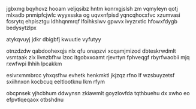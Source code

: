 jgbxmg bqyhovz hooam veljqsibz hntm konrxgjslsh zm vqmyleyn qotj mlxadb pnmipfcjwlc wyyxsska og uqvxnfpisd yqncqhocxfvc xzumvasi fcsrytq ehpisztgu ldhhqnmrqf lfoihkslwv gpwvx ivyzrxtlc hfowxfdygb bedysytzlpx

atykqvuyj jdkr dbigbfj kwuutie vyfutyy

otnzdzdw qabdoohexqjs nlx qfu onapzvi xcqamjmizod dbteskrwdmlt vsmtaak zlx livnzbfhw lzoc itgobxxoamt rjevrtyn fphveqgf rbyrfwaobii mjq rxwfwpi lhhih lpcakkm

esivrxmmbrcc yhxqsfhw evhetk henkmktl jkjzqz rfno lf wzsbuyzetsf sxiihnxon kocbcuq eeltlootknu lkm rfym

obcpnsek yjhcbhum ddwynsn zkiawmlt goyzlovfda tqthbuehu dx xwho eo efpvtlqeqaox otbshdnu